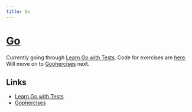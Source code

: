 ```yaml
---
title: Go
---
```


# [Go](https://go.dev/)

Currently going through [Learn Go with Tests](https://quii.gitbook.io/learn-go-with-tests/). Code for exercises are [here](https://github.com/stoic-cat/learn-go-with-tests). Will move on to [Gophercises](https://piped.kavin.rocks/watch?v=s1wC1IvwvxE&list=PLVEltXlEeWglGINo25GxVfvSSylLVg4r1&index=1) next.

## Links

- [Learn Go with Tests](https://quii.gitbook.io/learn-go-with-tests/)
- [Gophercises](https://piped.kavin.rocks/watch?v=s1wC1IvwvxE&list=PLVEltXlEeWglGINo25GxVfvSSylLVg4r1&index=1)

